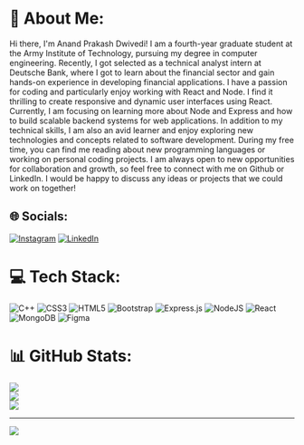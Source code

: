 # 💫 About Me:
Hi there, I'm Anand Prakash Dwivedi! I am a fourth-year graduate student at the Army Institute of Technology, pursuing my degree in computer engineering. Recently, I got selected as a technical analyst intern at Deutsche Bank, where I got to learn about the financial sector and gain hands-on experience in developing financial applications. I have a passion for coding and particularly enjoy working with React and Node. I find it thrilling to create responsive and dynamic user interfaces using React. Currently, I am focusing on learning more about Node and Express and how to build scalable backend systems for web applications. In addition to my technical skills, I am also an avid learner and enjoy exploring new technologies and concepts related to software development. During my free time, you can find me reading about new programming languages or working on personal coding projects. I am always open to new opportunities for collaboration and growth, so feel free to connect with me on Github or LinkedIn. I would be happy to discuss any ideas or projects that we could work on together!


## 🌐 Socials:
[![Instagram](https://img.shields.io/badge/Instagram-%23E4405F.svg?logo=Instagram&logoColor=white)](https://instagram.com/anandcool678) [![LinkedIn](https://img.shields.io/badge/LinkedIn-%230077B5.svg?logo=linkedin&logoColor=white)](https://linkedin.com/in/anand-prakash-dwivedi-12a566201) 

# 💻 Tech Stack:
![C++](https://img.shields.io/badge/c++-%2300599C.svg?style=for-the-badge&logo=c%2B%2B&logoColor=white) ![CSS3](https://img.shields.io/badge/css3-%231572B6.svg?style=for-the-badge&logo=css3&logoColor=white) ![HTML5](https://img.shields.io/badge/html5-%23E34F26.svg?style=for-the-badge&logo=html5&logoColor=white) ![Bootstrap](https://img.shields.io/badge/bootstrap-%23563D7C.svg?style=for-the-badge&logo=bootstrap&logoColor=white) ![Express.js](https://img.shields.io/badge/express.js-%23404d59.svg?style=for-the-badge&logo=express&logoColor=%2361DAFB) ![NodeJS](https://img.shields.io/badge/node.js-6DA55F?style=for-the-badge&logo=node.js&logoColor=white) ![React](https://img.shields.io/badge/react-%2320232a.svg?style=for-the-badge&logo=react&logoColor=%2361DAFB) ![MongoDB](https://img.shields.io/badge/MongoDB-%234ea94b.svg?style=for-the-badge&logo=mongodb&logoColor=white) 	![Figma](https://img.shields.io/badge/figma-%23F24E1E.svg?style=for-the-badge&logo=figma&logoColor=white)
# 📊 GitHub Stats:
![](https://github-readme-stats.vercel.app/api?username=anandcool678&theme=default&hide_border=false&include_all_commits=true&count_private=true)<br/>
![](https://github-readme-streak-stats.herokuapp.com/?user=anandcool678&theme=default&hide_border=false)<br/>
![](https://github-readme-stats.vercel.app/api/top-langs/?username=anandcool678&theme=default&hide_border=false&include_all_commits=true&count_private=true&layout=compact)

---
[![](https://visitcount.itsvg.in/api?id=anandcool678&icon=0&color=0)](https://visitcount.itsvg.in)

<!-- Proudly created with GPRM ( https://gprm.itsvg.in ) -->
